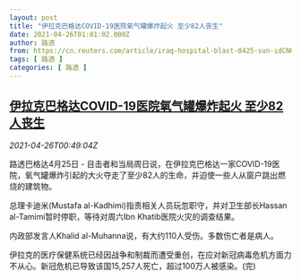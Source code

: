 ```yaml
---
layout: post
title: "伊拉克巴格达COVID-19医院氧气罐爆炸起火 至少82人丧生"
date: 2021-04-26T01:01:02.000Z
author: 路透
from: https://cn.reuters.com/article/iraq-hospital-blast-0425-sun-idCNKBS2CD01S
tags: [ 路透 ]
categories: [ 路透 ]
---
```

<!--1619398862000-->
[伊拉克巴格达COVID-19医院氧气罐爆炸起火 至少82人丧生](https://cn.reuters.com/article/iraq-hospital-blast-0425-sun-idCNKBS2CD01S)
------

<div>
<div><i>2021-04-26T00:49:04Z</i></div><p>路透巴格达4月25日 - 目击者和当局周日说，在伊拉克巴格达一家COVID-19医院，氧气罐爆炸引起的大火夺走了至少82人的生命，并迫使一些人从窗户跳出燃烧的建筑物。</p><p>总理卡迪米(Mustafa al-Kadhimi)指责相关人员玩忽职守，并对卫生部长Hassan al-Tamimi暂时停职，等待对周六Ibn Khatib医院火灾的调查结果。</p><p>内政部发言人Khalid al-Muhanna说，有大约110人受伤。多数伤亡者是病人。</p><p>伊拉克的医疗保健系统已经因战争和制裁而遭受重创，在应对新冠病毒危机方面力不从心。新冠危机已导致该国15,257人死亡，超过100万人被感染。(完)</p>
</div>
